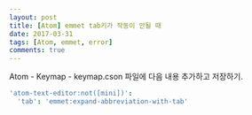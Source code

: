 ```yaml
---
layout: post
title: [Atom] emmet tab키가 작동이 안될 때
date: 2017-03-31
tags: [Atom, emmet, error]
comments: true
---
```


Atom - Keymap - keymap.cson 파일에 다음 내용 추가하고 저장하기.

```cson
'atom-text-editor:not([mini])':
  'tab': 'emmet:expand-abbreviation-with-tab'
```
